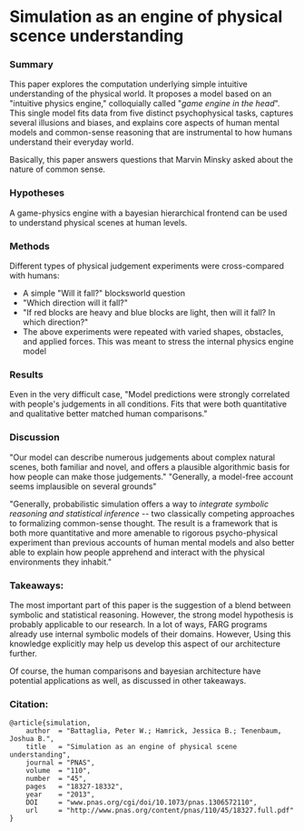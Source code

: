 # Simulation as an engine of physical scence understanding

### Summary

This paper explores the computation underlying simple intuitive understanding of the physical world. It proposes a model based on an "intuitive physics engine," colloquially called "_game engine in the head_".
This single model fits data from five distinct psychophysical tasks, captures several illusions and biases, and explains core aspects of human mental models and common-sense reasoning that are instrumental to how humans understand their everyday world. 

Basically, this paper answers questions that Marvin Minsky asked about the nature of common sense.

### Hypotheses

A game-physics engine with a bayesian hierarchical frontend can be used to understand physical scenes at human levels.

### Methods 

Different types of physical judgement experiments were cross-compared with humans:
 - A simple "Will it fall?" blocksworld question
 - "Which direction will it fall?"
 - "If red blocks are heavy and blue blocks are light, then will it fall? In which direction?"
 - The above experiments were repeated with varied shapes, obstacles, and applied forces. This was meant to stress the internal physics engine model

### Results

Even in the very difficult case, "Model predictions were strongly correlated with people's judgements in all conditions. Fits that were both quantitative and qualitative better matched human comparisons."

### Discussion

"Our model can describe numerous judgements about complex natural scenes, both familiar and novel, and offers a plausible algorithmic basis for how people can make those judgements."
"Generally, a model-free account seems implausible on several grounds"

"Generally, probabilistic simulation offers a way to _integrate symbolic reasoning and statistical inference_ -- two classically competing approaches to formalizing common-sense thought. The result is a framework that is both more quantitative and more amenable to rigorous psycho-physical experiment than previous accounts of human mental models and also better able to explain how people apprehend and interact with the physical environments they inhabit."

### Takeaways:

The most important part of this paper is the suggestion of a blend between symbolic and statistical reasoning. 
However, the strong model hypothesis is probably applicable to our research. In a lot of ways, FARG programs already use internal symbolic models of their domains. However, Using this knowledge explicitly may help us develop this aspect of our architecture further.  

Of course, the human comparisons and bayesian architecture have potential applications as well, as discussed in other takeaways.

### Citation:

```
@article{simulation,
    author  = "Battaglia, Peter W.; Hamrick, Jessica B.; Tenenbaum, Joshua B.",
    title   = "Simulation as an engine of physical scene understanding",
    journal = "PNAS",
    volume  = "110",
    number  = "45",
    pages   = "18327-18332",
    year    = "2013",
    DOI     = "www.pnas.org/cgi/doi/10.1073/pnas.1306572110",
    url     = "http://www.pnas.org/content/pnas/110/45/18327.full.pdf"
}
```
